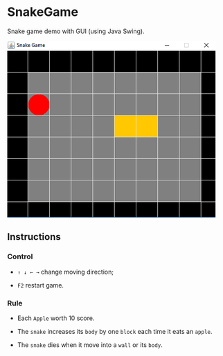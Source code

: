 # SnakeGame
Snake game demo with GUI (using Java Swing).

![](https://github.com/glkwhr/SnakeGame/blob/master/snakegame.gif?raw=true)

## Instructions
### Control
* `↑ ↓ ← →` change moving direction;

* `F2` restart game.

### Rule
* Each `Apple` worth 10 score.

* The `snake` increases its `body` by one `block` each time it eats an `apple`.

* The `snake` dies when it move into a `wall` or its `body`.
